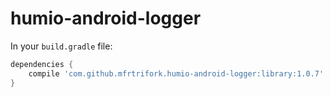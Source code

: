 # humio-android-logger

In your ``build.gradle`` file:

```groovy
dependencies {
    compile 'com.github.mfrtrifork.humio-android-logger:library:1.0.7'
}
```

